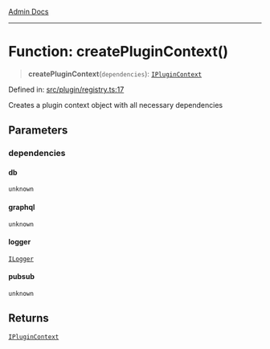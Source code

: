 [Admin Docs](/)

***

# Function: createPluginContext()

> **createPluginContext**(`dependencies`): [`IPluginContext`](../../types/interfaces/IPluginContext.md)

Defined in: [src/plugin/registry.ts:17](https://github.com/Sourya07/talawa-api/blob/2dc82649c98e5346c00cdf926fe1d0bc13ec1544/src/plugin/registry.ts#L17)

Creates a plugin context object with all necessary dependencies

## Parameters

### dependencies

#### db

`unknown`

#### graphql

`unknown`

#### logger

[`ILogger`](../../types/interfaces/ILogger.md)

#### pubsub

`unknown`

## Returns

[`IPluginContext`](../../types/interfaces/IPluginContext.md)
